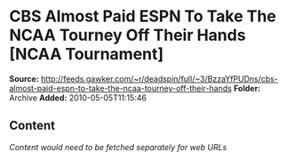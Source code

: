 # CBS Almost Paid ESPN To Take The NCAA Tourney Off Their Hands [NCAA Tournament]

**Source:** http://feeds.gawker.com/~r/deadspin/full/~3/BzzaYfPUDns/cbs-almost-paid-espn-to-take-the-ncaa-tourney-off-their-hands
**Folder:** Archive
**Added:** 2010-05-05T11:15:46




## Content
*Content would need to be fetched separately for web URLs*
